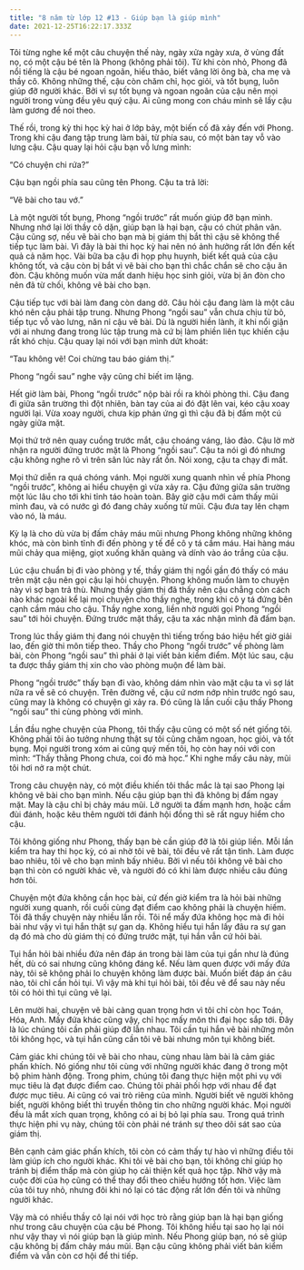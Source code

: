 ```yaml
---
title: "8 năm từ lớp 12 #13 - Giúp bạn là giúp mình"
date: 2021-12-25T16:22:17.333Z
---
```


Tôi từng nghe kể một câu chuyện thế này, ngày xửa ngày xưa, ở vùng đất nọ, có một cậu bé tên là Phong (không phải tôi). Từ khi còn nhỏ, Phong đã nổi tiếng là cậu bé ngoan ngoãn, hiếu thảo, biết vâng lời ông bà, cha mẹ và thầy cô. Không những thế, cậu còn chăm chỉ, học giỏi, và tốt bụng, luôn giúp đỡ người khác. Bởi vì sự tốt bụng và ngoan ngoãn của cậu nên mọi người trong vùng đều yêu quý cậu. Ai cũng mong con cháu mình sẽ lấy cậu làm gương để noi theo.

Thế rồi, trong kỳ thi học kỳ hai ở lớp bảy, một biến cố đã xảy đến với Phong. Trong khi cậu đang tập trung làm bài, từ phía sau, có một bàn tay vỗ vào lưng cậu. Cậu quay lại hỏi cậu bạn vỗ lưng mình:

“Có chuyện chi rứa?”

Cậu bạn ngồi phía sau cũng tên Phong. Cậu ta trả lời:

“Vẽ bài cho tau vớ.”

Là một người tốt bụng, Phong “ngồi trước” rất muốn giúp đỡ bạn mình. Nhưng nhớ lại lời thầy cô dặn, giúp bạn là hại bạn, cậu có chút phân vân. Cậu cũng sợ, nếu vẽ bài cho bạn mà bị giám thị bắt thì cậu sẽ không thể tiếp tục làm bài. Vì đây là bài thi học kỳ hai nên nó ảnh hưởng rất lớn đến kết quả cả năm học. Vài bữa ba cậu đi họp phụ huynh, biết kết quả của cậu không tốt, và cậu còn bị bắt vì vẽ bài cho bạn thì chắc chắn sẽ cho cậu ăn đòn. Cậu không muốn vừa mất danh hiệu học sinh giỏi, vừa bị ăn đòn cho nên đã từ chối, không vẽ bài cho bạn.

Cậu tiếp tục với bài làm đang còn dang dở. Câu hỏi cậu đang làm là một câu khó nên cậu phải tập trung. Nhưng Phong “ngồi sau” vẫn chưa chịu từ bỏ, tiếp tục vỗ vào lưng, năn nỉ cậu vẽ bài. Dù là người hiền lành, ít khi nổi giận với ai nhưng đang trong lúc tập trung mà cứ bị làm phiền liên tục khiến cậu rất khó chịu. Cậu quay lại nói với bạn mình dứt khoát:

“Tau không vẽ! Coi chừng tau báo giám thị.”

Phong “ngồi sau” nghe vậy cũng chỉ biết im lặng.

Hết giờ làm bài, Phong “ngồi trước” nộp bài rồi ra khỏi phòng thi. Cậu đang đi giữa sân trường thì đột nhiên, bàn tay của ai đó đặt lên vai, kéo cậu xoay người lại. Vừa xoay người, chưa kịp phản ứng gì thì cậu đã bị đấm một cú ngày giữa mặt.

Mọi thứ trở nên quay cuồng trước mắt, cậu choáng váng, lảo đảo. Cậu lờ mờ nhận ra người đứng trước mặt là Phong “ngồi sau”. Cậu ta nói gì đó nhưng cậu không nghe rõ vì trên sân lúc này rất ồn. Nói xong, cậu ta chạy đi mất.

Mọi thứ diễn ra quá chóng vánh. Mọi người xung quanh nhìn về phía Phong “ngồi trước”, không ai hiểu chuyện gì vừa xảy ra. Cậu đứng giữa sân trường một lúc lâu cho tới khi tỉnh táo hoàn toàn. Bây giờ cậu mới cảm thấy mũi mình đau, và có nước gì đó đang chảy xuống từ mũi. Cậu đưa tay lên chạm vào nó, là máu.

Kỳ lạ là cho dù vừa bị đấm chảy máu mũi nhưng Phong không những không khóc, mà còn bình tĩnh đi đến phòng y tế để cô y tá cầm máu. Hai hàng máu mũi chảy qua miệng, giọt xuống khăn quàng và dính vào áo trắng của cậu.

Lúc cậu chuẩn bị đi vào phòng y tế, thầy giám thị ngồi gần đó thấy có máu trên mặt cậu nên gọi cậu lại hỏi chuyện. Phong không muốn làm to chuyện này vì sợ bạn trả thù. Nhưng thầy giám thị đã thấy nên cậu chẳng còn cách nào khác ngoài kể lại mọi chuyện cho thầy nghe, trong khi cô y tá đứng bên cạnh cầm máu cho cậu. Thầy nghe xong, liền nhờ người gọi Phong “ngồi sau” tới hỏi chuyện. Đứng trước mặt thầy, cậu ta xác nhận mình đã đấm bạn.

Trong lúc thầy giám thị đang nói chuyện thì tiếng trống báo hiệu hết giờ giải lao, đến giờ thi môn tiếp theo. Thầy cho Phong “ngồi trước” về phòng làm bài, còn Phong “ngồi sau” thì phải ở lại viết bản kiểm điểm. Một lúc sau, cậu ta được thầy giám thị xin cho vào phòng muộn để làm bài.

Phong “ngồi trước” thấy bạn đi vào, không dám nhìn vào mặt cậu ta vì sợ lát nữa ra về sẽ có chuyện. Trên đường về, cậu cứ nơm nớp nhìn trước ngó sau, cũng may là không có chuyện gì xảy ra. Đó cũng là lần cuối cậu thấy Phong “ngồi sau” thi cùng phòng với mình.

Lần đầu nghe chuyện của Phong, tôi thấy cậu cũng có một số nét giống tôi. Không phải tôi ảo tưởng nhưng thật sự tôi cũng chăm ngoan, học giỏi, và tốt bụng. Mọi người trong xóm ai cũng quý mến tôi, họ còn hay nói với con mình: “Thấy thằng Phong chưa, coi đó mà học.” Khi nghe mấy câu này, mũi tôi hơi nở ra một chút.

Trong câu chuyện này, có một điều khiến tôi thắc mắc là tại sao Phong lại không vẽ bài cho bạn mình. Nếu cậu giúp bạn thì đã không bị đấm ngay mặt. May là cậu chỉ bị chảy máu mũi. Lỡ người ta đấm mạnh hơn, hoặc cầm đùi đánh, hoặc kêu thêm người tới đánh hội đồng thì sẽ rất nguy hiểm cho cậu.

Tôi không giống như Phong, thấy bạn bè cần giúp đỡ là tôi giúp liền. Mỗi lần kiểm tra hay thi học kỳ, có ai nhờ tôi vẽ bài, tôi đều vẽ rất tận tình. Làm được bao nhiêu, tôi vẽ cho bạn mình bấy nhiêu. Bởi vì nếu tôi không vẽ bài cho bạn thì còn có người khác vẽ, và người đó có khi làm được nhiều câu đúng hơn tôi.

Chuyện một đứa không cần học bài, cứ đến giờ kiểm tra là hỏi bài những người xung quanh, rồi cuối cùng đạt điểm cao không phải là chuyện hiếm. Tôi đã thấy chuyện này nhiều lần rồi. Tôi nể mấy đứa không học mà đi hỏi bài như vậy vì tụi hắn thật sự gan dạ. Không hiểu tụi hắn lấy đâu ra sự gan dạ đó mà cho dù giám thị có đứng trước mặt, tụi hắn vẫn cứ hỏi bài.

Tụi hắn hỏi bài nhiều đứa nên đáp án trong bài làm của tụi gần như là đúng hết, dù có sai nhưng cũng không đáng kể. Nếu làm quen được với mấy đứa này, tôi sẽ không phải lo chuyện không làm được bài. Muốn biết đáp án câu nào, tôi chỉ cần hỏi tụi. Vì vậy mà khi tụi hỏi bài, tôi đều vẽ để sau này nếu tôi có hỏi thì tụi cũng vẽ lại.

Lên mười hai, chuyện vẽ bài càng quan trọng hơn vì tôi chỉ còn học Toán, Hóa, Anh. Mấy đứa khác cũng vậy, chỉ học mấy môn thi đại học sắp tới. Đây là lúc chúng tôi cần phải giúp đỡ lẫn nhau. Tôi cần tụi hắn vẽ bài những môn tôi không học, và tụi hắn cũng cần tôi vẽ bài nhưng môn tụi không biết.

Cảm giác khi chúng tôi vẽ bài cho nhau, cùng nhau làm bài là cảm giác phấn khích. Nó giống như tôi cùng với những người khác đang ở trong một bộ phim hành động. Trong phim, chúng tôi đang thực hiện một phi vụ với mục tiêu là đạt được điểm cao. Chúng tôi phải phối hợp với nhau để đạt được mục tiêu. Ai cũng có vai trò riêng của mình. Người biết vẽ người không biết, người không biết thì truyền thông tin cho những người khác. Mọi người đều là mắt xích quan trọng, không có ai bị bỏ lại phía sau. Trong quá trình thực hiện phi vụ này, chúng tôi còn phải né tránh sự theo dõi sát sao của giám thị.

Bên cạnh cảm giác phấn khích, tôi còn có cảm thấy tự hào vì những điều tôi làm giúp ích cho người khác. Khi tôi vẽ bài cho bạn, tôi không chỉ giúp họ tránh bị điểm thấp mà còn giúp họ cải thiện kết quả học tập. Nhờ vậy mà cuộc đời của họ cũng có thể thay đổi theo chiều hướng tốt hơn. Việc làm của tôi tuy nhỏ, nhưng đôi khi nó lại có tác động rất lớn đến tôi và những người khác.

Vậy mà có nhiều thầy cô lại nói với học trò rằng giúp bạn là hại bạn giống như trong câu chuyện của cậu bé Phong. Tôi không hiểu tại sao họ lại nói như vậy thay vì nói giúp bạn là giúp mình. Nếu Phong giúp bạn, nó sẽ giúp cậu không bị đấm chảy máu mũi. Bạn cậu cũng không phải viết bản kiểm điểm và vẫn còn cơ hội để thi tiếp.
